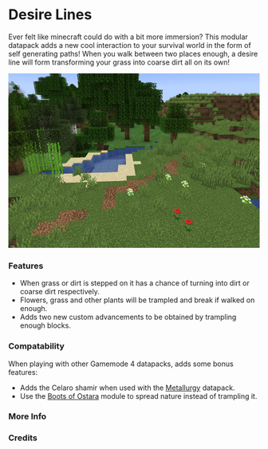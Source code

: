 # Desire Lines<!--$headerTitle--><!--$pmc:delete-->

Ever felt like minecraft could do with a bit more immersion? This modular datapack adds a new cool interaction to your survival world in the form of self generating paths! When you walk between two places enough, a desire line will form transforming your grass into coarse dirt all on its own! <!--$pmc:headerSize-->

<img src="images/desire_line.png" alt="A natural desire line" height="350"/> <!--$localAssetToURL--> <!--$modrinth:replaceWithVideo--> <!--$pmc:delete-->

### Features
- When grass or dirt is stepped on it has a chance of turning into dirt or coarse dirt respectively.
- Flowers, grass and other plants will be trampled and break if walked on enough.
- Adds two new custom advancements to be obtained by trampling enough blocks.

### Compatability 
When playing with other Gamemode 4 datapacks, adds some bonus features:
- Adds the Celaro shamir when used with the [Metallurgy]($dynamicLink:gm4_metallurgy) datapack.
- Use the [Boots of Ostara]($dynamicLink:gm4_boots_of_ostara) module to spread nature instead of trampling it.
### More Info
<!--$youtubeLinkInsert-->

<!--$wikiLinkInsert-->

### Credits
<!--$creditsInsert -->

<!--$footerInsert-->
